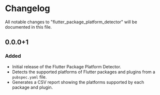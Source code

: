 # Changelog

All notable changes to "flutter_package_platform_detector" will be documented in this file.

## 0.0.0+1

### Added

- Initial release of the Flutter Package Platform Detector.
- Detects the supported platforms of Flutter packages and plugins from a `pubspec.yaml` file.
- Generates a CSV report showing the platforms supported by each package and plugin.

